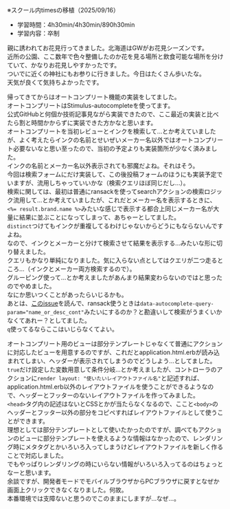 ※スクール内timesの移植（2025/09/16）

- 学習時間：4h30min/4h30min/890h30min
- 学習内容：卒制

親に誘われてお花見行ってきました。北海道はGWがお花見シーズンです。  
近所の公園、ここ数年で色々整備したのか花を見る場所と飲食可能な場所を分けていて、かなりお花見しやすかったです。  
ついでに近くの神社にもお参りに行きました。今日はたくさん歩いたな。  
天気が良くて気持ちよかったです。

帰ってきてからはオートコンプリート機能の実装をしてました。  
オートコンプリートはStimulus-autocompleteを使ってます。  
公式GitHubと何個か技術記事見ながら実装できたので、ここ最近の実装と比べたら割と時間かからずに実装できた方かなと思います。  
オートコンプリートを当初レビューとインクを検索して…とか考えていましたが、よく考えたらインクの名前とせいぜいメーカー名以外ではオートコンプリート必要ないなと思い至ったので、当初の予定よりも実装箇所が少なく済みました。  
インクの名前とメーカー名以外表示されても邪魔だよね。それはそう。  
今回は検索フォームにだけ実装して、この後投稿フォームのほうにも実装予定でいますが、流用しちゃっていいかな（検索クエリほぼ同じだし…）。  
検索に関しては、最初は普通にransackを使ってsearchアクションの検索ロジック流用して…とか考えていましたが、これだとメーカー名を表示するときに、`<%= result.brand.name %>`みたいな感じで表示する都合上同じメーカー名が大量に結果に並ぶことになってしまって、あちゃーとしてました。  
`distinct`つけてもインクが重複してるわけじゃないからどうにもならないんですよね。  
なので、インクとメーカーと分けて検索させて結果を表示する…みたいな形に切り替えました。  
クエリもかなり単純になりました。気に入らない点としてはクエリが二つ走るところ…（インクとメーカー両方検索するので）。  
グルーピング使って…とか考えましたがあんまり結果変わらないのではと思ったのでやめました。  
なにか思いつくことがあったらいじるかも。  
あとは、[このissue](https://github.com/afcapel/stimulus-autocomplete/issues/111)を読んで、ransack使うときは`data-autocomplete-query-param="name_or_desc_cont"`みたいにするのか？と勘違いして検索がうまくいかなくてあれー？としてました。  
`q`使ってるならここはいじらなくてよい。

オートコンプリート用のビューは部分テンプレートじゃなくて普通にアクションに対応したビューを用意するのですが、これだとapplication.html.erbが読み込まれてしまい、ヘッダーが表示されてしまうのでどうしよう…としてました。  
`true`だけ設定した変数用意して条件分岐…とか考えましたが、コントローラのアクションに`render layout: "使いたいレイアウトファイル名"`と記述すれば、application.html.erb以外のレイアウトファイルを使うことができるようなので、ヘッダーとフッターのないレイアウトファイルを作ってみました。  
`<head>`タグ内の記述はないとCSSとかが当たらなくなるので、ここと`<body>`のヘッダーとフッター以外の部分をコピペすればレイアウトファイルとして使うことができます。  
理想としては部分テンプレートとして使いたかったのですが、調べてもアクションのビューに部分テンプレートを使えるような情報はなかったので、レンダリング時にメタタグとかいろいろ入ってしまうけどレイアウトファイルを新しく作ることで対応しました。  
でもやっぱりレンダリングの時にいらない情報がいろいろ入ってるのはちょっとなーと思います。  
余談ですが、開発者モードでモバイルブラウザからPCブラウザに戻すとなぜか画面上クリックできなくなりました。何故。  
本番環境では支障ないと思うのでこのままにしますが…なぜ…。

